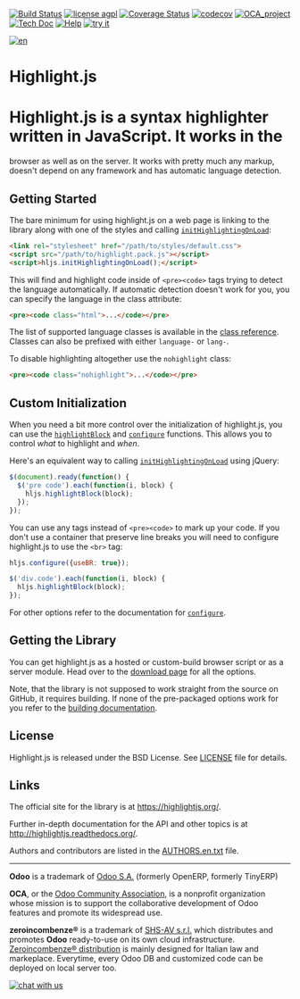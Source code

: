 [![Build Status](https://travis-ci.org/zeroincombenze/highlight.svg?branch=10.0)](https://travis-ci.org/zeroincombenze/highlight)
[![license agpl](https://img.shields.io/badge/licence-AGPL--3-blue.svg)](http://www.gnu.org/licenses/agpl-3.0.html)
[![Coverage Status](https://coveralls.io/repos/github/zeroincombenze/highlight/badge.svg?branch=10.0)](https://coveralls.io/github/zeroincombenze/highlight?branch=10.0)
[![codecov](https://codecov.io/gh/zeroincombenze/highlight/branch/10.0/graph/badge.svg)](https://codecov.io/gh/zeroincombenze/highlight/branch/10.0)
[![OCA_project](http://www.zeroincombenze.it/wp-content/uploads/ci-ct/prd/button-oca-10.svg)](https://github.com/OCA/highlight/tree/10.0)
[![Tech Doc](http://www.zeroincombenze.it/wp-content/uploads/ci-ct/prd/button-docs-10.svg)](http://wiki.zeroincombenze.org/en/Odoo/10.0/dev)
[![Help](http://www.zeroincombenze.it/wp-content/uploads/ci-ct/prd/button-help-10.svg)](http://wiki.zeroincombenze.org/en/Odoo/10.0/man/)
[![try it](http://www.zeroincombenze.it/wp-content/uploads/ci-ct/prd/button-try-it-10.svg)](http://erp10.zeroincombenze.it)
















































[![en](http://www.shs-av.com/wp-content/en_US.png)](http://wiki.zeroincombenze.org/it/Odoo/7.0/man)

# Highlight.js


Highlight.js is a syntax highlighter written in JavaScript. It works in the
===========================================================================
browser as well as on the server. It works with pretty much any markup,
doesn't depend on any framework and has automatic language detection.


## Getting Started

The bare minimum for using highlight.js on a web page is linking to the library
along with one of the styles and calling [`initHighlightingOnLoad`][1]:

```html
<link rel="stylesheet" href="/path/to/styles/default.css">
<script src="/path/to/highlight.pack.js"></script>
<script>hljs.initHighlightingOnLoad();</script>
```

This will find and highlight code inside of `<pre><code>` tags trying to detect
the language automatically. If automatic detection doesn't work for you, you can
specify the language in the class attribute:

```html
<pre><code class="html">...</code></pre>
```

The list of supported language classes is available in the [class reference][8].
Classes can also be prefixed with either `language-` or `lang-`.

To disable highlighting altogether use the `nohighlight` class:

```html
<pre><code class="nohighlight">...</code></pre>
```

## Custom Initialization

When you need a bit more control over the initialization of
highlight.js, you can use the [`highlightBlock`][2] and [`configure`][3]
functions. This allows you to control *what* to highlight and *when*.

Here's an equivalent way to calling [`initHighlightingOnLoad`][1] using jQuery:

```javascript
$(document).ready(function() {
  $('pre code').each(function(i, block) {
    hljs.highlightBlock(block);
  });
});
```

You can use any tags instead of `<pre><code>` to mark up your code. If you don't
use a container that preserve line breaks you will need to configure
highlight.js to use the `<br>` tag:

```javascript
hljs.configure({useBR: true});

$('div.code').each(function(i, block) {
  hljs.highlightBlock(block);
});
```

For other options refer to the documentation for [`configure`][3].


## Getting the Library

You can get highlight.js as a hosted or custom-build browser script or as a
server module. Head over to the [download page][4] for all the options.

Note, that the library is not supposed to work straight from the source on
GitHub, it requires building. If none of the pre-packaged options work for you
refer to the [building documentation][5].


## License

Highlight.js is released under the BSD License. See [LICENSE][10] file for
details.


## Links

The official site for the library is at <https://highlightjs.org/>.

Further in-depth documentation for the API and other topics is at
<http://highlightjs.readthedocs.org/>.

Authors and contributors are listed in the [AUTHORS.en.txt][9] file.

[1]: http://highlightjs.readthedocs.org/en/latest/api.html#inithighlightingonload
[2]: http://highlightjs.readthedocs.org/en/latest/api.html#highlightblock-block
[3]: http://highlightjs.readthedocs.org/en/latest/api.html#configure-options
[4]: https://highlightjs.org/download/
[5]: http://highlightjs.readthedocs.org/en/latest/building-testing.html
[8]: http://highlightjs.readthedocs.org/en/latest/css-classes-reference.html
[9]: https://github.com/isagalaev/highlight.js/blob/master/AUTHORS.en.txt
[10]: https://github.com/isagalaev/highlight.js/blob/master/LICENSE

[//]: # (copyright)

----

**Odoo** is a trademark of [Odoo S.A.](https://www.odoo.com/) (formerly OpenERP, formerly TinyERP)

**OCA**, or the [Odoo Community Association](http://odoo-community.org/), is a nonprofit organization whose
mission is to support the collaborative development of Odoo features and
promote its widespread use.

**zeroincombenze®** is a trademark of [SHS-AV s.r.l.](http://www.shs-av.com/)
which distributes and promotes **Odoo** ready-to-use on its own cloud infrastructure.
[Zeroincombenze® distribution](http://wiki.zeroincombenze.org/en/Odoo)
is mainly designed for Italian law and markeplace.
Everytime, every Odoo DB and customized code can be deployed on local server too.

[//]: # (end copyright)

[//]: # (addons)

[//]: # (end addons)

[![chat with us](https://www.shs-av.com/wp-content/chat_with_us.gif)](https://tawk.to/85d4f6e06e68dd4e358797643fe5ee67540e408b)
